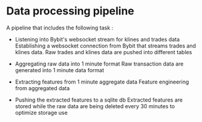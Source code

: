 # Data processing pipeline
A pipeline that includes the following task :

- Listening into Bybit's websocket stream for klines and trades data
  Establishing a websocket connection from Bybit that streams trades and klines data. Raw trades and klines data are pushed into different tables
  
- Aggregating raw data into 1 minute format
  Raw transaction data are generated into 1 minute data format 
  
- Extracting features from 1 minute aggregate data
  Feature engineering from aggregated data
  
- Pushing the extracted features to a sqlite db
  Extracted features are stored while the raw data are being deleted every 30 minutes to optimize storage use

